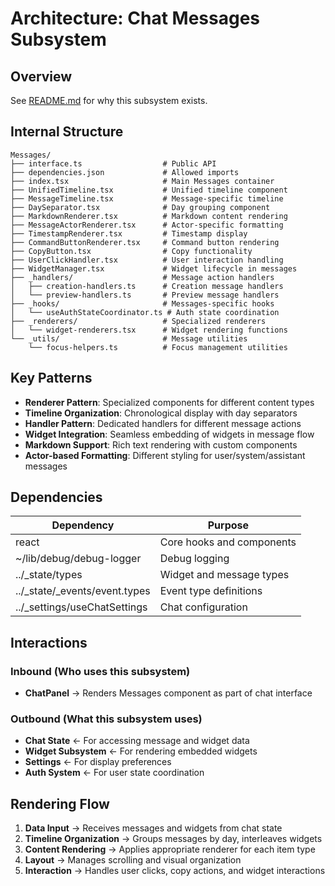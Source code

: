 # Architecture: Chat Messages Subsystem

## Overview
See [README.md](./README.md) for why this subsystem exists.

## Internal Structure

```
Messages/
├── interface.ts                  # Public API
├── dependencies.json             # Allowed imports
├── index.tsx                     # Main Messages container
├── UnifiedTimeline.tsx           # Unified timeline component
├── MessageTimeline.tsx           # Message-specific timeline
├── DaySeparator.tsx              # Day grouping component
├── MarkdownRenderer.tsx          # Markdown content rendering
├── MessageActorRenderer.tsx      # Actor-specific formatting
├── TimestampRenderer.tsx         # Timestamp display
├── CommandButtonRenderer.tsx     # Command button rendering
├── CopyButton.tsx                # Copy functionality
├── UserClickHandler.tsx          # User interaction handling
├── WidgetManager.tsx             # Widget lifecycle in messages
├── _handlers/                    # Message action handlers
│   ├── creation-handlers.ts      # Creation message handlers
│   └── preview-handlers.ts       # Preview message handlers
├── _hooks/                       # Messages-specific hooks
│   └── useAuthStateCoordinator.ts # Auth state coordination
├── _renderers/                   # Specialized renderers
│   └── widget-renderers.tsx      # Widget rendering functions
└── _utils/                       # Message utilities
    └── focus-helpers.ts          # Focus management utilities
```

## Key Patterns

- **Renderer Pattern**: Specialized components for different content types
- **Timeline Organization**: Chronological display with day separators
- **Handler Pattern**: Dedicated handlers for different message actions
- **Widget Integration**: Seamless embedding of widgets in message flow
- **Markdown Support**: Rich text rendering with custom components
- **Actor-based Formatting**: Different styling for user/system/assistant messages

## Dependencies

| Dependency | Purpose |
|------------|---------|
| react | Core hooks and components |
| ~/lib/debug/debug-logger | Debug logging |
| ../\_state/types | Widget and message types |
| ../\_state/\_events/event.types | Event type definitions |
| ../\_settings/useChatSettings | Chat configuration |

## Interactions

### Inbound (Who uses this subsystem)
- **ChatPanel** → Renders Messages component as part of chat interface

### Outbound (What this subsystem uses)
- **Chat State** ← For accessing message and widget data
- **Widget Subsystem** ← For rendering embedded widgets
- **Settings** ← For display preferences
- **Auth System** ← For user state coordination

## Rendering Flow

1. **Data Input** → Receives messages and widgets from chat state
2. **Timeline Organization** → Groups messages by day, interleaves widgets
3. **Content Rendering** → Applies appropriate renderer for each item type
4. **Layout** → Manages scrolling and visual organization
5. **Interaction** → Handles user clicks, copy actions, and widget interactions